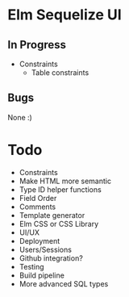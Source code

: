 
# Elm Sequelize UI

## In Progress

* Constraints
  * Table constraints

## Bugs

  None :)

# Todo
* Constraints
* Make HTML more semantic
* Type ID helper functions
* Field Order
* Comments
* Template generator
* Elm CSS or CSS Library
* UI/UX
* Deployment
* Users/Sessions
* Github integration?
* Testing
* Build pipeline
* More advanced SQL types
